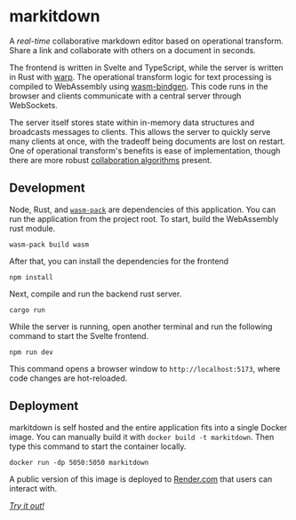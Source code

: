 # markitdown

A _real-time_ collaborative markdown editor based on operational transform. Share a link and collaborate with others on a document in seconds.

The frontend is written in Svelte and TypeScript, while the server is written in Rust with [warp](https://github.com/seanmonstar/warp). The operational transform logic for text processing is compiled to WebAssembly using [wasm-bindgen](https://github.com/rustwasm/wasm-bindgen). This code runs in the browser and clients communicate with a central server through WebSockets. 

The server itself stores state within in-memory data structures and broadcasts messages to clients. This allows the server to quickly serve many clients at once, with the tradeoff being documents are lost on restart. One of operational transform's benefits is ease of implementation, though there are more robust [collaboration algorithms](https://arxiv.org/abs/2409.14252) present.


## Development

Node, Rust, and [`wasm-pack`](https://rustwasm.github.io/wasm-pack/) are dependencies of this application. You can run the application from the project root. To start, build the WebAssembly rust module.

```
wasm-pack build wasm
```

After that, you can install the dependencies for the frontend

```
npm install
```

Next, compile and run the backend rust server.

```
cargo run
```

While the server is running, open another terminal and run the following command to start the Svelte frontend.

```
npm run dev
```

This command opens a browser window to `http://localhost:5173`, where code changes are hot-reloaded.

## Deployment

markitdown is self hosted and the entire application fits into a single Docker image. You can manually build it with `docker build -t markitdown`. Then type this command to start the container locally.

```
docker run -dp 5050:5050 markitdown
```

A public version of this image is deployed to [Render.com](https://render.com/) that users can interact with.

[_Try it out!_](https://markitdwn.onrender.com/)
